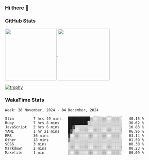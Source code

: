 ### Hi there 👋

### GitHub Stats

<a href="https://github.com/anuraghazra/github-readme-stats">
  <img align="center" height="170px" src="https://github-readme-stats.vercel.app/api/top-langs/?username=tksfjt1024&layout=compact&count_private=true&show_icons=true&show_icons=true&theme=graywhite" />
</a>
<a href="https://github.com/anuraghazra/github-readme-stats">
  <img align="center" height="170px" src="https://github-readme-stats.vercel.app/api?username=tksfjt1024&count_private=true&show_icons=true&show_icons=true&theme=graywhite" />
</a>

[![trophy](https://github-profile-trophy.vercel.app/?username=tksfjt1024)](https://github.com/ryo-ma/github-profile-trophy)

### WakaTime Stats

<!--START_SECTION:waka-->
```text
Week: 28 November, 2024 - 04 December, 2024

Slim         7 hrs 49 mins   ██████████░░░░░░░░░░░░░░░   40.15 % 
Ruby         7 hrs 8 mins    █████████░░░░░░░░░░░░░░░░   36.62 % 
JavaScript   2 hrs 6 mins    ██▓░░░░░░░░░░░░░░░░░░░░░░   10.83 % 
YAML         1 hr 21 mins    █▓░░░░░░░░░░░░░░░░░░░░░░░   06.96 % 
ERB          36 mins         ▓░░░░░░░░░░░░░░░░░░░░░░░░   03.14 % 
Other        18 mins         ▒░░░░░░░░░░░░░░░░░░░░░░░░   01.59 % 
SCSS         3 mins          ░░░░░░░░░░░░░░░░░░░░░░░░░   00.30 % 
Markdown     2 mins          ░░░░░░░░░░░░░░░░░░░░░░░░░   00.23 % 
Makefile     1 min           ░░░░░░░░░░░░░░░░░░░░░░░░░   00.09 % 
```
<!--END_SECTION:waka-->
